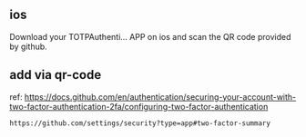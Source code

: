 ## ios

Download your TOTPAuthenti... APP on ios and scan the QR code provided by github.

## add via qr-code

ref: https://docs.github.com/en/authentication/securing-your-account-with-two-factor-authentication-2fa/configuring-two-factor-authentication

```
https://github.com/settings/security?type=app#two-factor-summary
```

